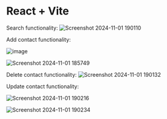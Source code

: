 # React + Vite

Search functionality:
![Screenshot 2024-11-01 190110](https://github.com/user-attachments/assets/84a5588c-e2a8-43ee-baf7-8ee9d4d2b03f)


Add contact functionality:

![image](https://github.com/user-attachments/assets/c28504ab-deb5-4ca5-a12c-34fde89912ae)

![Screenshot 2024-11-01 185749](https://github.com/user-attachments/assets/5fcd6069-cd83-415c-8e37-ef2f6bf1cda4)


Delete contact functionality:
![Screenshot 2024-11-01 190132](https://github.com/user-attachments/assets/975d6366-863b-47ed-a788-ab987556a1fe)


Update contact functionality:

![Screenshot 2024-11-01 190216](https://github.com/user-attachments/assets/23ef7526-f0a3-440d-8cc8-6522588592ef)

![Screenshot 2024-11-01 190234](https://github.com/user-attachments/assets/67b926b4-2417-46c3-8afc-9665a51ff278)

